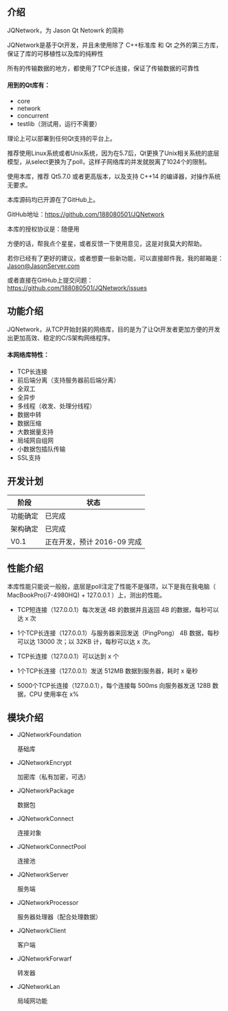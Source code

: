 ## 介绍

JQNetwork，为 Jason Qt Netowrk 的简称

JQNetwork是基于Qt开发，并且未使用除了 C++标准库 和 Qt 之外的第三方库，保证了库的可移植性以及库的纯粹性

所有的传输数据的地方，都使用了TCP长连接，保证了传输数据的可靠性

#### 用到的Qt库有：

* core
* network
* concurrent	
* testlib（测试用，运行不需要）

理论上可以部署到任何Qt支持的平台上。

推荐使用Linux系统或者Unix系统，因为在5.7后，Qt更换了Unix相关系统的底层模型，从select更换为了poll，这样子网络库的并发就脱离了1024个的限制。

使用本库，推荐 Qt5.7.0 或者更高版本，以及支持 C++14 的编译器，对操作系统无要求。

本库源码均已开源在了GitHub上。

GitHub地址：https://github.com/188080501/JQNetwork

本库的授权协议是：随便用

方便的话，帮我点个星星，或者反馈一下使用意见，这是对我莫大的帮助。

若你已经有了更好的建议，或者想要一些新功能，可以直接邮件我，我的邮箱是：Jason@JasonServer.com

或者直接在GitHub上提交问题：
https://github.com/188080501/JQNetwork/issues

## 功能介绍

JQNetwork，从TCP开始封装的网络库，目的是为了让Qt开发者更加方便的开发出更加高效、稳定的C/S架构网络程序。

#### 本网络库特性：

* TCP长连接
* 前后端分离（支持服务器前后端分离）
* 全双工
* 全异步
* 多线程（收发、处理分线程）
* 数据中转
* 数据压缩
* 大数据量支持
* 局域网自组网
* 小数据包插队传输
* SSL支持

## 开发计划

阶段|状态
---|---
功能确定|已完成
架构确定|已完成
V0.1|正在开发，预计 2016-09 完成

## 性能介绍

本库性能只能说一般般，底层是poll注定了性能不是强项，以下是我在我电脑（ MacBookPro(i7-4980HQ) + 127.0.0.1 ）上，测出的性能。

* TCP短连接（127.0.0.1）每次发送 4B 的数据并且返回 4B 的数据，每秒可以达 x 次

* 1个TCP长连接（127.0.0.1）与服务器来回发送（PingPong） 4B 数据，每秒可以达 13000 次；以 32KB 计，每秒可以达 x 次。

* TCP长连接（127.0.0.1）可以达到 x 个

* 1个TCP长连接（127.0.0.1）发送 512MB 数据到服务器，耗时 x 毫秒

* 5000个TCP长连接（127.0.0.1），每个连接每 500ms 向服务器发送 128B 数据，CPU 使用率在 x%

## 模块介绍

* JQNetworkFoundation

	基础库

* JQNetworkEncrypt

	加密库（私有加密，可选）

* JQNetworkPackage

	数据包

* JQNetworkConnect

	连接对象

* JQNetworkConnectPool

	连接池

* JQNetworkServer

	服务端

* JQNetworkProcessor

	服务器处理器（配合处理数据）

* JQNetworkClient

	客户端

* JQNetworkForwarf

	转发器

* JQNetworkLan

	局域网功能